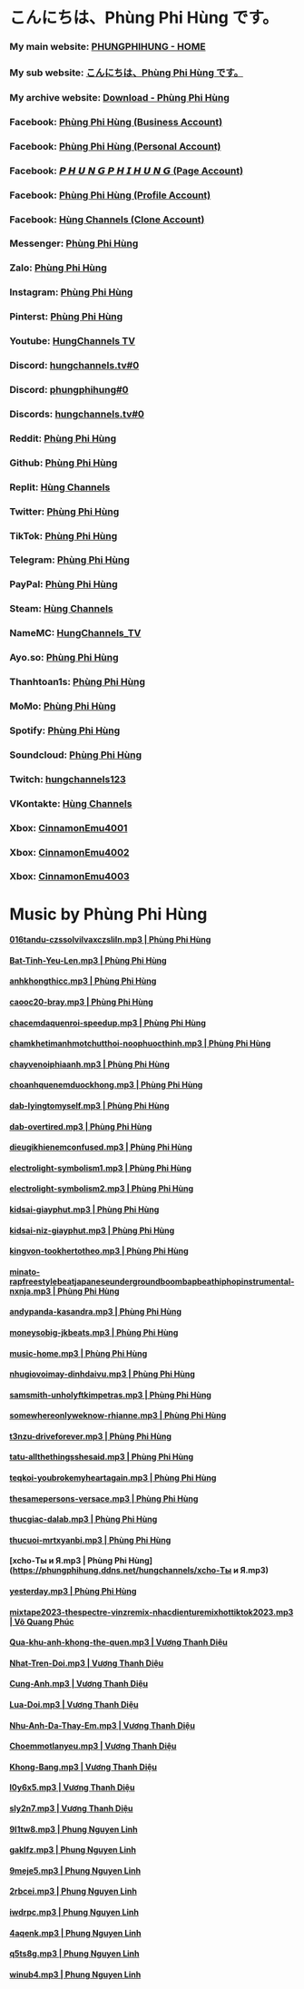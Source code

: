 # こんにちは、Phùng Phi Hùng です。
### My main website: [PHUNGPHIHUNG - HOME](https://phungphihung.ddns.net)
### My sub website: [こんにちは、Phùng Phi Hùng です。](https://kichhoat.ddns.net)
### My archive website: [Download - Phùng Phi Hùng](https://archive.phungphihung.repl.co)
### Facebook: [Phùng Phi Hùng (Business Account)](https://www.facebook.com/hungchannels.tv)
### Facebook: [Phùng Phi Hùng (Personal Account)](https://www.facebook.com/User.PhiHung)
### Facebook: [𝙋 𝙃 𝙐 𝙉 𝙂 𝙋 𝙃 𝙄 𝙃 𝙐 𝙉 𝙂 (Page Account)](https://www.facebook.com/HungChannels.REAL)
### Facebook: [Phùng Phi Hùng (Profile Account)](https://www.facebook.com/PhungPhiHung.REAL)
### Facebook: [Hùng Channels (Clone Account)](https://www.facebook.com/profile.php?id=100086552021428)
### Messenger: [Phùng Phi Hùng](https://m.me/hungchannels.tv)
### Zalo: [Phùng Phi Hùng](https://zalo.me/0974612360)
### Instagram: [Phùng Phi Hùng](https://www.instagram.com/hungchannels.tv)
### Pinterst: [Phùng Phi Hùng](https://www.pinterest.com/hungchannels)
### Youtube: [HungChannels TV](https://www.youtube.com/channel/UCQciDuDoCrPc6fIxEqOnDYQ)
### Discord: [hungchannels.tv#0](https://discord.com/users/364714303351160833)
### Discord: [phungphihung#0](https://discord.com/users/739704349453713409)
### Discords: [hungchannels.tv#0](https://dsc.bio/hungchannels)
### Reddit: [Phùng Phi Hùng](https://www.reddit.com/user/HungChannels)
### Github: [Phùng Phi Hùng](https://github.com/hungchannels123)
### Replit: [Hùng Channels](https://replit.com/@HungChannels)
### Twitter: [Phùng Phi Hùng](https://twitter.com/HungChannels)
### TikTok: [Phùng Phi Hùng](https://www.tiktok.com/@hungchannels)
### Telegram: [Phùng Phi Hùng](https://t.me/hungchannels123)
### PayPal: [Phùng Phi Hùng](https://paypal.me/hungchannels)
### Steam: [Hùng Channels](https://steamcommunity.com/profiles/76561198906308621)
### NameMC: [HungChannels_TV](https://vi.namemc.com/profile/HungChannels_TV.2)
### Ayo.so: [Phùng Phi Hùng](https://ayo.so/hungchannels)
### Thanhtoan1s: [Phùng Phi Hùng](https://thanhtoan1s.com/hungchannels)
### MoMo: [Phùng Phi Hùng](https://me.momo.vn/hungchannels)
### Spotify: [Phùng Phi Hùng](https://open.spotify.com/user/21lo3acioscnsa7osvnskfzoy)
### Soundcloud: [Phùng Phi Hùng](https://soundcloud.com/hung-channels)
### Twitch: [hungchannels123](https://www.twitch.tv/hungchannels123)
### VKontakte: [Hùng Channels](https://vk.com/hungchannels)
### Xbox: [CinnamonEmu4001](https://account.xbox.com/en-us/profile?gamertag=CinnamonEmu4001)
### Xbox: [CinnamonEmu4002](https://account.xbox.com/en-us/profile?gamertag=CinnamonEmu4002)
### Xbox: [CinnamonEmu4003](https://account.xbox.com/en-us/profile?gamertag=CinnamonEmu4003)

# Music by Phùng Phi Hùng
#### [016tandu-czssolvilvaxczsliln.mp3 | Phùng Phi Hùng](https://phungphihung.ddns.net/hungchannels/016tandu-czssolvilvaxczsliln.mp3)
#### [Bat-Tinh-Yeu-Len.mp3 | Phùng Phi Hùng](https://phungphihung.ddns.net/hungchannels/Bat-Tinh-Yeu-Len.mp3)
#### [anhkhongthicc.mp3 | Phùng Phi Hùng](https://phungphihung.ddns.net/hungchannels/anhkhongthicc.mp3)
#### [caooc20-bray.mp3 | Phùng Phi Hùng](https://phungphihung.ddns.net/hungchannels/caooc20-bray.mp3)
#### [chacemdaquenroi-speedup.mp3 | Phùng Phi Hùng](https://phungphihung.ddns.net/hungchannels/chacemdaquenroi-speedup.mp3)
#### [chamkhetimanhmotchutthoi-noophuocthinh.mp3 | Phùng Phi Hùng](https://phungphihung.ddns.net/hungchannels/chamkhetimanhmotchutthoi-noophuocthinh.mp3)
#### [chayvenoiphiaanh.mp3 | Phùng Phi Hùng](https://phungphihung.ddns.net/hungchannels/chayvenoiphiaanh.mp3)
#### [choanhquenemduockhong.mp3 | Phùng Phi Hùng](https://phungphihung.ddns.net/hungchannels/choanhquenemduockhong.mp3)
#### [dab-lyingtomyself.mp3 | Phùng Phi Hùng](https://phungphihung.ddns.net/hungchannels/dab-lyingtomyself.mp3)
#### [dab-overtired.mp3 | Phùng Phi Hùng](https://phungphihung.ddns.net/hungchannels/dab-overtired.mp3)
#### [dieugikhienemconfused.mp3 | Phùng Phi Hùng](https://phungphihung.ddns.net/hungchannels/dieugikhienemconfused.mp3)
#### [electrolight-symbolism1.mp3 | Phùng Phi Hùng](https://phungphihung.ddns.net/hungchannels/electrolight-symbolism1.mp3)
#### [electrolight-symbolism2.mp3 | Phùng Phi Hùng](https://phungphihung.ddns.net/hungchannels/electrolight-symbolism2.mp3)
#### [kidsai-giayphut.mp3 | Phùng Phi Hùng](https://phungphihung.ddns.net/hungchannels/kidsai-giayphut.mp3)
#### [kidsai-niz-giayphut.mp3 | Phùng Phi Hùng](https://phungphihung.ddns.net/hungchannels/kidsai-niz-giayphut.mp3)
#### [kingvon-tookhertotheo.mp3 | Phùng Phi Hùng](https://phungphihung.ddns.net/hungchannels/kingvon-tookhertotheo.mp3)
#### [minato-rapfreestylebeatjapaneseundergroundboombapbeathiphopinstrumental-nxnja.mp3 | Phùng Phi Hùng](https://phungphihung.ddns.net/hungchannels/minato-rapfreestylebeatjapaneseundergroundboombapbeathiphopinstrumental-nxnja.mp3)
#### [andypanda-kasandra.mp3 | Phùng Phi Hùng](https://phungphihung.ddns.net/hungchannels/andypanda-kasandra.mp3)
#### [moneysobig-jkbeats.mp3 | Phùng Phi Hùng](https://phungphihung.ddns.net/hungchannels/moneysobig-jkbeats.mp3)
#### [music-home.mp3 | Phùng Phi Hùng](https://phungphihung.ddns.net/hungchannels/music-home.mp3)
#### [nhugiovoimay-dinhdaivu.mp3 | Phùng Phi Hùng](https://phungphihung.ddns.net/hungchannels/nhugiovoimay-dinhdaivu.mp3)
#### [samsmith-unholyftkimpetras.mp3 | Phùng Phi Hùng](https://phungphihung.ddns.net/hungchannels/samsmith-unholyftkimpetras.mp3)
#### [somewhereonlyweknow-rhianne.mp3 | Phùng Phi Hùng](https://phungphihung.ddns.net/hungchannels/somewhereonlyweknow-rhianne.mp3)
#### [t3nzu-driveforever.mp3 | Phùng Phi Hùng](https://phungphihung.ddns.net/hungchannels/t3nzu-driveforever.mp3)
#### [tatu-allthethingsshesaid.mp3 | Phùng Phi Hùng](https://phungphihung.ddns.net/hungchannels/tatu-allthethingsshesaid.mp3)
#### [teqkoi-youbrokemyheartagain.mp3 | Phùng Phi Hùng](https://phungphihung.ddns.net/hungchannels/teqkoi-youbrokemyheartagain.mp3)
#### [thesamepersons-versace.mp3 | Phùng Phi Hùng](https://phungphihung.ddns.net/hungchannels/thesamepersons-versace.mp3)
#### [thucgiac-dalab.mp3 | Phùng Phi Hùng](https://phungphihung.ddns.net/hungchannels/thucgiac-dalab.mp3)
#### [thucuoi-mrtxyanbi.mp3 | Phùng Phi Hùng](https://phungphihung.ddns.net/hungchannels/thucuoi-mrtxyanbi.mp3)
#### [xcho-Ты и Я.mp3 | Phùng Phi Hùng](https://phungphihung.ddns.net/hungchannels/xcho-Ты и Я.mp3)
#### [yesterday.mp3 | Phùng Phi Hùng](https://phungphihung.ddns.net/hungchannels/yesterday.mp3)
#### [mixtape2023-thespectre-vinzremix-nhacdienturemixhottiktok2023.mp3 | Võ Quang Phúc](https://voquangphuc.ddns.net/hungchannels/mixtape2023-thespectre-vinzremix-nhacdienturemixhottiktok2023.mp3)
#### [Qua-khu-anh-khong-the-quen.mp3 | Vương Thanh Diệu](https://thanhdieu.com/files/Qua-khu-anh-khong-the-quen.mp3)
#### [Nhat-Tren-Doi.mp3 | Vương Thanh Diệu](https://thanhdieu.com/files/Nhat-Tren-Doi.mp3)
#### [Cung-Anh.mp3 | Vương Thanh Diệu](https://thanhdieu.com/files/Cung-Anh.mp3)
#### [Lua-Doi.mp3 | Vương Thanh Diệu](https://thanhdieu.com/files/Lua-Doi.mp3)
#### [Nhu-Anh-Da-Thay-Em.mp3 | Vương Thanh Diệu](https://thanhdieu.com/files/Nhu-Anh-Da-Thay-Em.mp3)
#### [Choemmotlanyeu.mp3 | Vương Thanh Diệu](https://thanhdieu.com/files/Choemmotlanyeu.mp3)
#### [Khong-Bang.mp3 | Vương Thanh Diệu](https://thanhdieu.com/files/Khong-Bang.mp3)
#### [l0y6x5.mp3 | Vương Thanh Diệu](https://files.catbox.moe/l0y6x5.mp3)
#### [sly2n7.mp3 | Vương Thanh Diệu](https://files.catbox.moe/sly2n7.mp3)
#### [9l1tw8.mp3 | Phung Nguyen Linh](https://files.catbox.moe/9l1tw8.mp3)
#### [gaklfz.mp3 | Phung Nguyen Linh](https://files.catbox.moe/gaklfz.mp3)
#### [9meje5.mp3 | Phung Nguyen Linh](https://files.catbox.moe/9meje5.mp3)
#### [2rbcei.mp3 | Phung Nguyen Linh](https://files.catbox.moe/2rbcei.mp3)
#### [iwdrpc.mp3 | Phung Nguyen Linh](https://files.catbox.moe/iwdrpc.mp3)
#### [4aqenk.mp3 | Phung Nguyen Linh](https://files.catbox.moe/4aqenk.mp3)
#### [q5ts8g.mp3 | Phung Nguyen Linh](https://files.catbox.moe/q5ts8g.mp3)
#### [winub4.mp3 | Phung Nguyen Linh](https://files.catbox.moe/winub4.mp3)